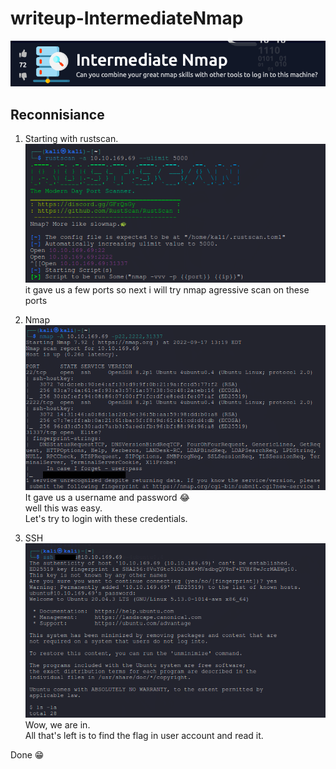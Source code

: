 # writeup-IntermediateNmap
![Banner Icon](./banner.png)  

## Reconnisiance  
1. Starting with rustscan.  
![Rustscan result](./rustscan.png)  
it gave us a few ports so next i will try nmap agressive scan on these ports  

2. Nmap  
![Nmap scan](./nmap.png)  
It gave us a username and password 😂  
well this was easy.  
Let's try to login with these credentials.  

3. SSH
![ssh](./ssh.png)
Wow, we are in.  
All that's left is to find the flag in user account and read it.

Done 😁